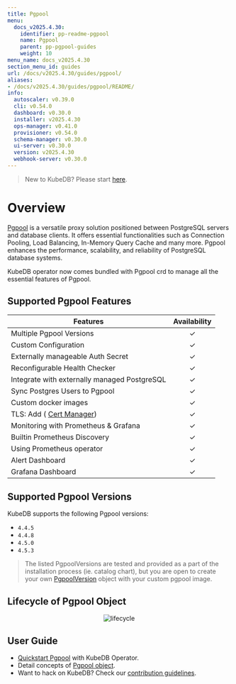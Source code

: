 ```yaml
---
title: Pgpool
menu:
  docs_v2025.4.30:
    identifier: pp-readme-pgpool
    name: Pgpool
    parent: pp-pgpool-guides
    weight: 10
menu_name: docs_v2025.4.30
section_menu_id: guides
url: /docs/v2025.4.30/guides/pgpool/
aliases:
- /docs/v2025.4.30/guides/pgpool/README/
info:
  autoscaler: v0.39.0
  cli: v0.54.0
  dashboard: v0.30.0
  installer: v2025.4.30
  ops-manager: v0.41.0
  provisioner: v0.54.0
  schema-manager: v0.30.0
  ui-server: v0.30.0
  version: v2025.4.30
  webhook-server: v0.30.0
---
```


> New to KubeDB? Please start [here](/docs/v2025.4.30/README).

# Overview

[Pgpool](https://pgpool.net/) is a versatile proxy solution positioned between PostgreSQL servers and database clients. It offers essential functionalities such as Connection Pooling, Load Balancing, In-Memory Query Cache and many more. Pgpool enhances the performance, scalability, and reliability of PostgreSQL database systems.

KubeDB operator now comes bundled with Pgpool crd to manage all the essential features of Pgpool. 

## Supported Pgpool Features

| Features                                                    | Availability |
|-------------------------------------------------------------|:------------:|
| Multiple Pgpool Versions                                    |   &#10003;   |
| Custom Configuration                                        |   &#10003;   |
| Externally manageable Auth Secret                           |   &#10003;   |
| Reconfigurable Health Checker                               |   &#10003;   |
| Integrate with externally managed PostgreSQL                |   &#10003;   |
| Sync Postgres Users to Pgpool                               |   &#10003;   |
| Custom docker images                                        |   &#10003;   |
| TLS: Add ( [Cert Manager]((https://cert-manager.io/docs/))) |   &#10003;   |
| Monitoring with Prometheus & Grafana                        |   &#10003;   |
| Builtin Prometheus Discovery                                |   &#10003;   |
| Using Prometheus operator                                   |   &#10003;   |
| Alert Dashboard                                             |   &#10003;   |
| Grafana Dashboard                                           |   &#10003;   |

## Supported Pgpool Versions

KubeDB supports the following Pgpool versions:
- `4.4.5`
- `4.4.8`
- `4.5.0`
- `4.5.3`

> The listed PgpoolVersions are tested and provided as a part of the installation process (ie. catalog chart), but you are open to create your own [PgpoolVersion](/docs/v2025.4.30/guides/pgpool/concepts/catalog) object with your custom pgpool image.

## Lifecycle of Pgpool Object

<p align="center">
  <img alt="lifecycle"  src="/docs/v2025.4.30/images/pgpool/quickstart/lifecycle.png">
</p>

## User Guide

- [Quickstart Pgpool](/docs/v2025.4.30/guides/pgpool/quickstart/quickstart) with KubeDB Operator.
- Detail concepts of [Pgpool object](/docs/v2025.4.30/guides/pgpool/concepts/pgpool).
- Want to hack on KubeDB? Check our [contribution guidelines](/docs/v2025.4.30/CONTRIBUTING).
